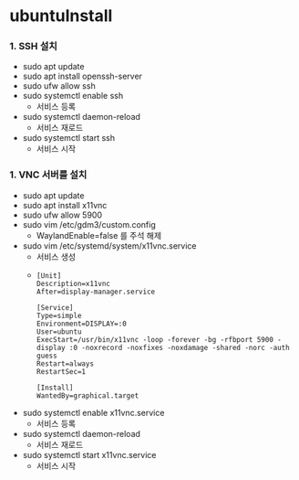 # ubuntuInstall
### 1. SSH 설치
* sudo apt update
* sudo apt install openssh-server
* sudo ufw allow ssh
* sudo systemctl enable ssh
  * 서비스 등록
* sudo systemctl daemon-reload
  * 서비스 재로드
* sudo systemctl start ssh
  * 서비스 시작

### 1. VNC 서버를 설치
* sudo apt update
* sudo apt install x11vnc
* sudo ufw allow 5900
* sudo vim /etc/gdm3/custom.config
  * WaylandEnable=false 를 주석 해제
* sudo vim /etc/systemd/system/x11vnc.service
  * 서비스 생성
  * ```
    [Unit]
    Description=x11vnc
    After=display-manager.service

    [Service]
    Type=simple
    Environment=DISPLAY=:0
    User=ubuntu
    ExecStart=/usr/bin/x11vnc -loop -forever -bg -rfbport 5900 -display :0 -noxrecord -noxfixes -noxdamage -shared -norc -auth guess
    Restart=always
    RestartSec=1

    [Install]
    WantedBy=graphical.target
    ```
* sudo systemctl enable x11vnc.service
  * 서비스 등록
* sudo systemctl daemon-reload
  * 서비스 재로드
* sudo systemctl start x11vnc.service
  * 서비스 시작